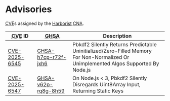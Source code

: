 # Advisories
<abbr title="Common Vulnerabilities and Exposures">CVE</abbr>s assigned by the [Harborist](https://github.com/harborist) <abbr title="Certificate Numbering Authority">CNA</abbr>.

| <abbr title="Common Vulnerabilities and Exposures">CVE</abbr> ID | <abbr title="GitHub Security Advisory">GHSA</abbr> | Description |
| - | - | - |
| [CVE-2025-6545](https://www.cve.org/CVERecord?id=CVE-2025-6545) | [GHSA-h7cp-r72f-jxh6](https://github.com/browserify/pbkdf2/security/advisories/GHSA-h7cp-r72f-jxh6) | Pbkdf2 Silently Returns Predictable Uninitialized/Zero-Filled Memory<br />For Non-Normalized Or Unimplemented Algos Supported By Node.js |
| [CVE-2025-6547](https://www.cve.org/CVERecord?id=CVE-2025-6547) | [GHSA-v62p-rq8g-8h59](https://github.com/browserify/pbkdf2/security/advisories/GHSA-v62p-rq8g-8h59) | On Node.js < 3, Pbkdf2 Silently Disregards Uint8Array Input, Returning Static Keys |
